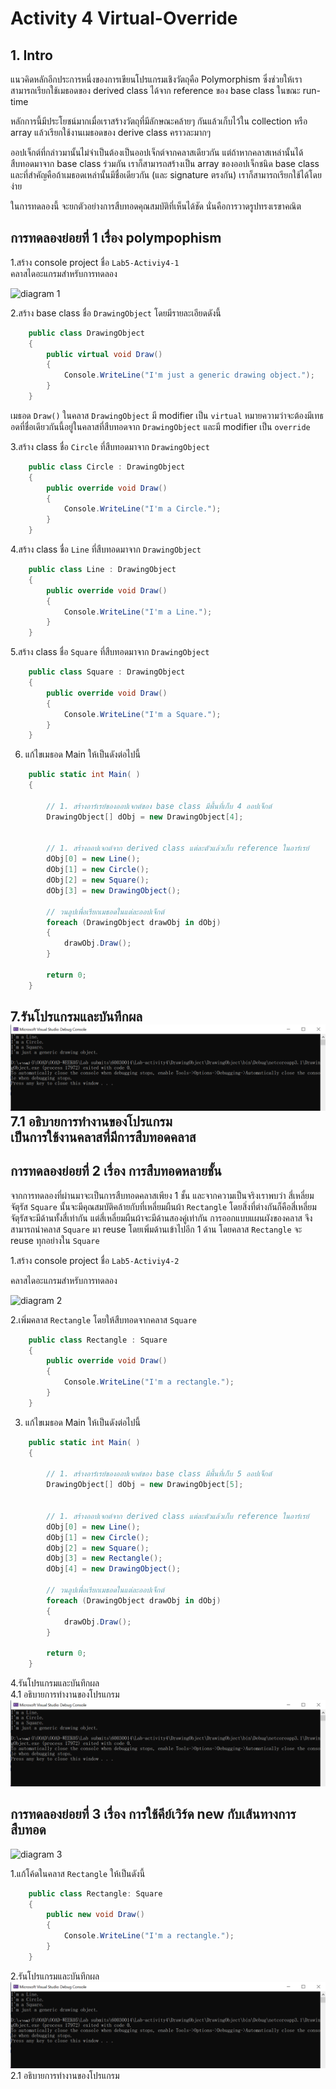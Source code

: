 # Activity 4 Virtual-Override

## 1. Intro

แนวคิดหลักอีกประการหนึ่งของการเขียนโปรแกรมเชิงวัตถุคือ Polymorphism ซึ่งช่วยให้เราสามารถเรียกใช้เมธอดของ derived class ได้จาก reference ของ base class ในขณะ run-time

หลักการนี้มีประโยชน์มากเมื่อเราสร้างวัตถุที่มีลักษณะคล้ายๆ กันแล้วเก็บไว้ใน collection หรือ array แล้วเรียกใช้งานเมธอดของ derive class คราวละมากๆ  

ออปเจ็กต์ที่กล่าวมานั้นไม่จำเป็นต้องเป็นออปเจ็กต์จากคลาสเดียวกัน แต่ถ้าหากคลาสเหล่านั้นได้สืบทอดมาจาก base class ร่วมกัน เราก็สามารถสร้างเป็น array ของออปเจ็กชนิด base class และที่สำคัญคือถ้าเมธอดเหล่านั้นมีชื่อเดียวกัน (และ signature ตรงกัน) เราก็สามารถเรียกใช้ได้โดยง่าย  

ในการทดลองนี้ จะยกตัวอย่างการสืบทอดคุณสมบัติที่เห็นได้ชัด นั่นคือการวาดรูปทรงเรขาคณิต

## การทดลองย่อยที่ 1 เรื่อง polympophism  

1.สร้าง console project ชื่อ `Lab5-Activiy4-1`  
คลาสไดอะแกรมสำหรับการทดลอง  

![diagram 1](./puml-diagram/diagram-Lab5-Activity4-1.png)


2.สร้าง base class ชื่อ `DrawingObject` โดยมีรายละเอียดดังนี้  

```C#
    public class DrawingObject
    {
        public virtual void Draw()
        {
            Console.WriteLine("I'm just a generic drawing object.");
        }
    }
```

เมธอด `Draw()` ในคลาส  `DrawingObject` มี modifier เป็น `virtual` หมายความว่าจะต้องมีเทธอดที่ชื่อเดียวกันนี้อยู่ในคลาสที่สืบทอดจาก  `DrawingObject` และมี modifier เป็น `override`

3.สร้าง class ชื่อ `Circle` ที่สืบทอดมาจาก `DrawingObject`

```C#
    public class Circle : DrawingObject
    {
        public override void Draw()
        {
            Console.WriteLine("I'm a Circle.");
        }
    }
```

4.สร้าง class ชื่อ `Line` ที่สืบทอดมาจาก `DrawingObject`

```C#
    public class Line : DrawingObject
    {
        public override void Draw()
        {
            Console.WriteLine("I'm a Line.");
        }
    }
```

5.สร้าง class ชื่อ `Square` ที่สืบทอดมาจาก `DrawingObject`

```C#
    public class Square : DrawingObject
    {
        public override void Draw()
        {
            Console.WriteLine("I'm a Square.");
        }
    }
```

6. แก้ไขเมธอด Main ให้เป็นดังต่อไปนี้

```C#
    public static int Main( )
    {

        // 1. สร้างอาร์เรย์ของออปเจกต์ของ base class มีพื้นที่เก็บ 4 ออปเจ็กต์ 
        DrawingObject[] dObj = new DrawingObject[4];


        // 1. สร้างออปเจกต์จาก derived class แต่ละตัวแล้วเก็บ reference ในอาร์เรย์ 
        dObj[0] = new Line();
        dObj[1] = new Circle();
        dObj[2] = new Square();
        dObj[3] = new DrawingObject();

        // วนลูปเพื่อเรียกเมธอดในแต่ละออปเจ็กต์
        foreach (DrawingObject drawObj in dObj)
        {
            drawObj.Draw();
        }

        return 0;
    }
```

7.รันโปรแกรมและบันทึกผล  
![ผลการทดลอง](imgs/activity4-1.PNG)
7.1 อธิบายการทำงานของโปรแกรม  
เป็นการใช้งานคลาสที่มีการสืบทอดคลาส
---

## การทดลองย่อยที่ 2 เรื่อง การสืบทอดหลายชั้น  


จากการทดลองที่ผ่านมาจะเป็นการสืบทอดคลาสเพียง 1 ชั้น และจากความเป็นจริงเราพบว่า สี่เหลี่ยมจัตุรัส `Square` นั้นจะมีคุณสมบัติคล้ายกับที่เหลี่ยมผืนผ้า `Rectangle` โดยสิ่งที่ต่างกันก็คือสี่เหลี่ยมจัตุรัสจะมีด้านทั้งสี่เท่ากัน แต่สี่เหลี่ยมผืนผ้าจะมีด้านสองคู่เท่ากัน
การออกแบบแผนผังของคลาส จึงสามารถนำคลาส `Square` มา reuse โดยเพิ่มด้านเข้าไปอีก 1 ด้าน โดยคลาส `Rectangle` จะ reuse ทุกอย่างใน `Square`

1.สร้าง console project ชื่อ `Lab5-Activiy4-2`  

คลาสไดอะแกรมสำหรับการทดลอง  

![diagram 2](./puml-diagram/diagram-Lab5-Activity4-2.png) 

2.เพิ่มคลาส `Rectangle` โดยให้สืบทอดจากคลาส  `Square`

```C#
    public class Rectangle : Square
    {
        public override void Draw()
        {
            Console.WriteLine("I'm a rectangle.");
        }
    }
```

3. แก้ไขเมธอด Main ให้เป็นดังต่อไปนี้

```C#
    public static int Main( )
    {

        // 1. สร้างอาร์เรย์ของออปเจกต์ของ base class มีพื้นที่เก็บ 5 ออปเจ็กต์ 
        DrawingObject[] dObj = new DrawingObject[5];


        // 1. สร้างออปเจกต์จาก derived class แต่ละตัวแล้วเก็บ reference ในอาร์เรย์ 
        dObj[0] = new Line();
        dObj[1] = new Circle();
        dObj[2] = new Square();
        dObj[3] = new Rectangle();
        dObj[4] = new DrawingObject();

        // วนลูปเพื่อเรียกเมธอดในแต่ละออปเจ็กต์
        foreach (DrawingObject drawObj in dObj)
        {
            drawObj.Draw();
        }

        return 0;
    }
```

4.รันโปรแกรมและบันทึกผล  
4.1 อธิบายการทำงานของโปรแกรม 
![ผลการทดลอง](imgs/activity4-1.PNG) 


## การทดลองย่อยที่ 3 เรื่อง การใช้คีย์เวิร์ด new กับเส้นทางการสืบทอด

![diagram 3](./puml-diagram/diagram-Lab5-Activity4-3.png) 


1.แก้โค้ดในคลาส `Rectangle` ให้เป็นดังนี้

```C#
    public class Rectangle: Square
    {
        public new void Draw()
        {
            Console.WriteLine("I'm a rectangle.");
        }
    }
```

2.รันโปรแกรมและบันทึกผล  
![ผลการทดลอง](imgs/activity4-1.PNG)
2.1 อธิบายการทำงานของโปรแกรม  
